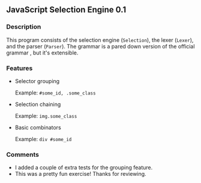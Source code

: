 ## JavaScript Selection Engine 0.1

### Description

This program consists of the selection engine (`Selection`), the lexer (`Lexer`), and the parser (`Parser`). The grammar is a pared down version of the official grammar , but it's extensible.

### Features

* Selector grouping

    Example: `#some_id, .some_class`

* Selection chaining

    Example: `img.some_class`

* Basic combinators

    Example: `div #some_id`

### Comments

* I added a couple of extra tests for the grouping feature.
* This was a pretty fun exercise! Thanks for reviewing.
